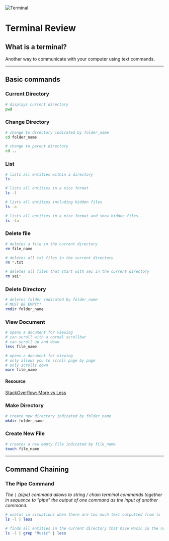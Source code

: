 ![Terminal](https://depts.washington.edu/nwcenter/wp-content/uploads/2016/09/maxresdefault.jpg)

# Terminal Review

## What is a terminal?

Another way to communicate with your computer using text commands.

---

## Basic commands

### Current Directory
```bash
# displays current directory
pwd
```

### Change Directory

```bash
# change to directory indicated by folder_name
cd folder_name

# change to parent directory
cd ..
```

### List
```bash
# lists all entities within a directory
ls

# lists all entities in a nice format
ls -l

# lists all entities including hidden files
ls -a

# lists all entities in a nice format and show hidden files
ls -la
```

### Delete file
```bash
# deletes a file in the current directory
rm file_name

# deletes all txt files in the current directory
rm *.txt

# deletes all files that start with sei in the current directory
rm sei*
```

### Delete Directory

```bash
# deletes folder indicated by folder_name
# MUST BE EMPTY!
rmdir folder_name
```

### View Document
```bash
# opens a document for viewing
# can scroll with a normal scrollbar
# can scroll up and down
less file_name
```

```bash
# opens a document for viewing
# only allows you to scroll page by page
# only scrolls down
more file_name
```

#### Resource

[StackOverflow: More vs Less](https://superuser.com/a/310138)

### Make Directory
```bash
# create new directory indicated by folder_name
mkdir folder_name
```

### Create New File
```bash
# creates a new empty file indicated by file_name
touch file_name
```

---

## Command Chaining

### The Pipe Command

*The `|` (pipe) command allows to string / chain terminal commands together in sequence to "pipe" the output of one command as the input of another command.*

```bash
# useful in situations when there are too much text outputted from ls
ls -l | less

# finds all entities in the current directory that have Music in the name and displays them within less
ls -l | grep "Music" | less
```
